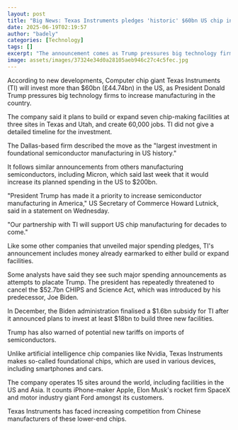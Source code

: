 ```yaml
---
layout: post
title: "Big News: Texas Instruments pledges 'historic' $60bn US chip investment"
date: 2025-06-19T02:19:57
author: "badely"
categories: [Technology]
tags: []
excerpt: "The announcement comes as Trump pressures big technology firms to increase manufacturing in America."
image: assets/images/37324e34d0a28105aeb946c27c4c5fec.jpg
---
```


According to new developments, Computer chip giant Texas Instruments (TI) will invest more than $60bn (£44.74bn) in the US, as President Donald Trump pressures big technology firms to increase manufacturing in the country.

The company said it plans to build or expand seven chip-making facilities at three sites in Texas and Utah, and create 60,000 jobs. TI did not give a detailed timeline for the investment.

The Dallas-based firm described the move as the "largest investment in foundational semiconductor manufacturing in US history."

It follows similar announcements from others manufacturing semiconductors, including Micron, which said last week that it would increase its planned spending in the US to $200bn.

"President Trump has made it a priority to increase semiconductor manufacturing in America," US Secretary of Commerce Howard Lutnick, said in a statement on Wednesday. 

"Our partnership with TI will support US chip manufacturing for decades to come."

Like some other companies that unveiled major spending pledges, TI's announcement includes money already earmarked to either build or expand facilities.

Some analysts have said they see such major spending announcements as attempts to placate Trump. The president has repeatedly threatened to cancel the $52.7bn CHIPS and Science Act, which was introduced by his predecessor, Joe Biden.

In December, the Biden administration finalised a $1.6bn subsidy for TI after it announced plans to invest at least $18bn to build three new facilities.

Trump has also warned of potential new tariffs on imports of semiconductors.

Unlike artificial intelligence chip companies like Nvidia, Texas Instruments makes so-called foundational chips, which are used in various devices, including  smartphones and cars.

The company operates 15 sites around the world, including facilities in the US and Asia. It counts iPhone-maker Apple, Elon Musk's rocket firm SpaceX and motor industry giant Ford amongst its customers.

Texas Instruments has faced increasing competition from Chinese manufacturers of these lower-end chips.


